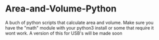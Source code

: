 # Area-and-Volume-Python
A buch of python scripts that calculate area and volume.
Make sure you have the "math" module with your python3 install or some that require it wont work.
A version of this for USB's will be made soon
